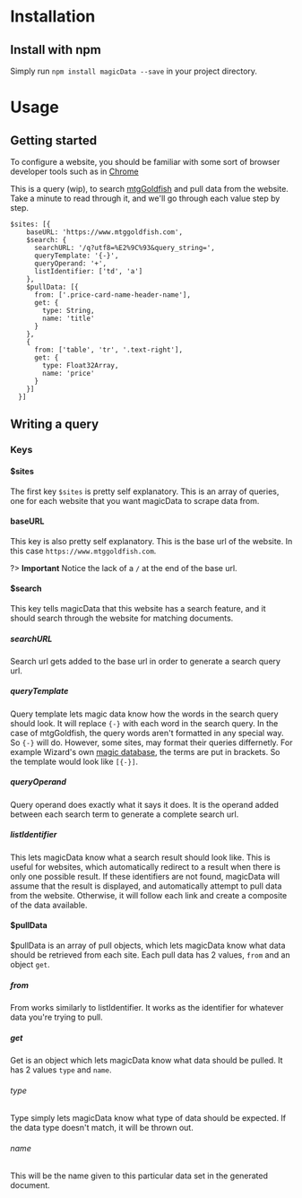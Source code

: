 # Installation

## Install with npm

Simply run `npm install magicData --save` in your project directory. 

# Usage

## Getting started 

To configure a website, you should be familiar with some sort of browser developer tools such as in [Chrome](https://developers.google.com/web/tools/chrome-devtools/ "developer tools")

This is a query (wip), to search [mtgGoldfish](https://www.mtggoldfish.com/) and pull data from the website. Take a minute to read through it, and we'll go through each value step by step. 

```
$sites: [{
    baseURL: 'https://www.mtggoldfish.com',
    $search: {
      searchURL: '/q?utf8=%E2%9C%93&query_string=',
      queryTemplate: '{-}',
      queryOperand: '+',
      listIdentifier: ['td', 'a']
    },
    $pullData: [{
      from: ['.price-card-name-header-name'],
      get: {
        type: String,
        name: 'title'
      }
    },
    {
      from: ['table', 'tr', '.text-right'],
      get: {
        type: Float32Array,
        name: 'price'
      }
    }]
  }]
```

## Writing a query

### Keys

#### $sites

The first key `$sites` is pretty self explanatory. This is an array of queries, one for each website that you want magicData to scrape data from. 

#### baseURL 

This key is also pretty self explanatory. This is the base url of the website. In this case `https://www.mtggoldfish.com`.

?> **Important** Notice the lack of a `/` at the end of the base url.

#### $search 

This key tells magicData that this website has a search feature, and it should search through the website for matching documents. 

##### searchURL

Search url gets added to the base url in order to generate a search query url.

##### queryTemplate

Query template lets magic data know how the words in the search query should look. It will replace `{-}` with each word in the search query. In the case of mtgGoldfish, the query words aren't formatted in any special way. So `{-}` will do. However, some sites, may format their queries differnetly. For example Wizard's own [magic database](http://gatherer.wizards.com/ "gatherer"), the terms are put in brackets. So the template would look like `[{-}]`. 

##### queryOperand

Query operand does exactly what it says it does. It is the operand added between each search term to generate a complete search url. 

##### listIdentifier

This lets magicData know what a search result should look like. This is useful for websites, which automatically redirect to a result when there is only one possible result. If these identifiers are not found, magicData will assume that the result is displayed, and automatically attempt to pull data from the website. Otherwise, it will follow each link and create a composite of the data available. 

#### $pullData

$pullData is an array of pull objects, which lets magicData know what data should be retrieved from each site. Each pull data has 2 values, `from` and an object `get`.

##### from

From works similarly to listIdentifier. It works as the identifier for whatever data you're trying to pull.

##### get

Get is an object which lets magicData know what data should be pulled. It has 2 values `type` and `name`.

###### type

Type simply lets magicData know what type of data should be expected. If the data type doesn't match, it will be thrown out. 

###### name

This will be the name given to this particular data set in the generated document. 